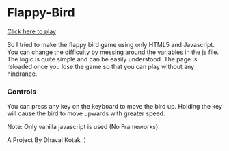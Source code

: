 # Flappy-Bird


[Click here to play](https://dhavalkotak.github.io/Flappy-Bird/)


So I tried to make the flappy bird game using only HTML5 and Javascript. You can change the difficulty 
by messing around the variables in the js file. The logic is quite simple and can be easily understood.
The page is reloaded once you lose the game so that you can play without any hindrance.

### Controls

You can press any key on the keyboard to move the bird up.
Holding the key will cause the bird to move upwards with greater speed.

Note: Only vanilla javascript is used (No Frameworks).

A Project By Dhaval Kotak
:)
